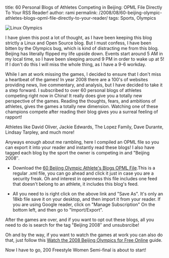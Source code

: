title: 60 Personal Blogs of Athletes Competing in Beijing: OPML File Directly To Your RSS Reader!
author: rami
permalink: /2008/08/60-beijing-olympic-athletes-blogs-opml-file-directly-to-your-reader/
tags: Sports, Olympics 

![Linux Olympics]({filename}/images/linux-olympics.jpg)

I have given this post a lot of thought, as I have been keeping this blog strictly a Linux and Open Source blog. But I must confess, I have been bitten by the Olympics bug, which is kind of distracting me from this blog. Beijing has literally flipped my life upside down. Events start around 5 AM in my local time, so I have been sleeping around 9 PM in order to wake up at 5! If I don't do this I will miss the whole thing, as I have a 9-6 workday. 

While I am at work missing the games, I decided to ensure that I don't miss a heartbeat of the games! In year 2008 there are a 100's of websites providing news, live commentary, and analysis, but I have decided to take it a step forward. I subscribed to over 60 personal blogs of athletes competing right now in China! It really does give you a totally new perspective of the games. Reading the thoughts, fears, and ambitions of athletes, gives the games a totally new dimension. Watching one of these champions compete after reading their blog gives you a surreal feeling of rapport!

Athletes like David Oliver, Jackie Edwards, The Lopez Family, Dave Durante, Lindsay Tarpley, and much more!

Anyways enough about me rambling, here I compiled an OPML file so you can export it into your reader and instantly read these blogs! I also have tagged each blog by the sport the owner is competing in and "Beijing 2008″.

* Download the [60 Beijing Olympic Athlete's Blogs OPML File]({filename}/images/Olympic_athletes_Blogs.xml).This is a regular .xml file, you can go ahead and click it just in case you are a security freak. Oh and interest in openness this file  includes one feed that doesn't belong to an athlete, it includes this blog's feed. 

* All you need to is right click on the above link and "Save As". It's only an 18kb file save it on your desktop, and then import it from your reader. If you are using Google reader, click on "Manage Subscription" On the bottom left, and then go to "Import/Export".

After the games are over, and if you want to opt out these blogs, all you need to do is search for the tag "Beijing 2008″ and unsubsrcibe!

Oh and by the way, if you want to watch the games at work you can also do that, just follow this [Watch the 2008 Beijing Olympics for Free Online](http://www.walyou.com/blog//2008/08/10/watch-the-2008-beijing-olympics-for-free-online/) guide.

Now I have to go, 200 Freestyle Women Semi-final is about to start!
